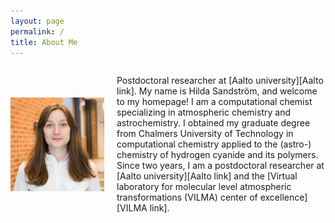 ```yaml
---
layout: page
permalink: /
title: About Me
---
```


<div style="display: flex; align-items: center;">
  <img src="assets/img/photo_hilda-sandstroem.jpg" alt="Hilda Sandström" style="width: 150px; margin-right: 20px;">
  <div>
    <p>
      Postdoctoral researcher at [Aalto university][Aalto link]. My name is Hilda Sandström, and welcome to my homepage! I am a computational chemist specializing in atmospheric chemistry and astrochemistry. I obtained my graduate degree from Chalmers University of Technology in computational chemistry applied to the (astro-) chemistry of hydrogen cyanide and its polymers. Since two years, I am a postdoctoral researcher at [Aalto university][Aalto link] and the [Virtual laboratory for molecular level atmospheric transformations (VILMA) center of excellence][VILMA link].
    </p>
  </div>
</div>

[Aalto link]: https://research.aalto.fi/en/persons/hilda-sandstr%C3%B6m
[VILMA link]: https://www.helsinki.fi/en/researchgroups/vilma
